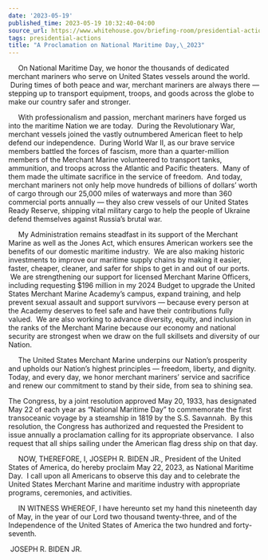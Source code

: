 ```yaml
---
date: '2023-05-19'
published_time: 2023-05-19 10:32:40-04:00
source_url: https://www.whitehouse.gov/briefing-room/presidential-actions/2023/05/19/a-proclamation-on-national-maritime-day-2023/
tags: presidential-actions
title: "A Proclamation on National Maritime Day,\_2023"
---
```

 
     On National Maritime Day, we honor the thousands of dedicated
merchant mariners who serve on United States vessels around the world.
 During times of both peace and war, merchant mariners are always there
— stepping up to transport equipment, troops, and goods across the globe
to make our country safer and stronger.

     With professionalism and passion, merchant mariners have forged us
into the maritime Nation we are today.  During the Revolutionary War,
merchant vessels joined the vastly outnumbered American fleet to help
defend our independence.  During World War II, as our brave service
members battled the forces of fascism, more than a quarter-million
members of the Merchant Marine volunteered to transport tanks,
ammunition, and troops across the Atlantic and Pacific theaters.  Many
of them made the ultimate sacrifice in the service of freedom.  And
today, merchant mariners not only help move hundreds of billions of
dollars’ worth of cargo through our 25,000 miles of waterways and more
than 360 commercial ports annually — they also crew vessels of our
United States Ready Reserve, shipping vital military cargo to help the
people of Ukraine defend themselves against Russia’s brutal war. 

     My Administration remains steadfast in its support of the Merchant
Marine as well as the Jones Act, which ensures American workers see the
benefits of our domestic maritime industry.  We are also making historic
investments to improve our maritime supply chains by making it easier,
faster, cheaper, cleaner, and safer for ships to get in and out of our
ports.  We are strengthening our support for licensed Merchant Marine
Officers, including requesting $196 million in my 2024 Budget to upgrade
the United States Merchant Marine Academy’s campus, expand training, and
help prevent sexual assault and support survivors — because every person
at the Academy deserves to feel safe and have their contributions fully
valued.  We are also working to advance diversity, equity, and inclusion
in the ranks of the Merchant Marine because our economy and national
security are strongest when we draw on the full skillsets and diversity
of our Nation.

     The United States Merchant Marine underpins our Nation’s prosperity
and upholds our Nation’s highest principles — freedom, liberty, and
dignity.  Today, and every day, we honor merchant mariners’ service and
sacrifice and renew our commitment to stand by their side, from sea to
shining sea.  
  
The Congress, by a joint resolution approved May 20, 1933, has
designated May 22 of each year as “National Maritime Day” to commemorate
the first transoceanic voyage by a steamship in 1819 by the S.S.
Savannah.  By this resolution, the Congress has authorized and requested
the President to issue annually a proclamation calling for its
appropriate observance.  I also request that all ships sailing under the
American flag dress ship on that day.

     NOW, THEREFORE, I, JOSEPH R. BIDEN JR., President of the United
States of America, do hereby proclaim May 22, 2023, as National Maritime
Day.  I call upon all Americans to observe this day and to celebrate the
United States Merchant Marine and maritime industry with appropriate
programs, ceremonies, and activities.

     IN WITNESS WHEREOF, I have hereunto set my hand this nineteenth day
of May, in the year of our Lord two thousand twenty-three, and of the
Independence of the United States of America the two hundred and
forty-seventh.

 JOSEPH R. BIDEN JR.
